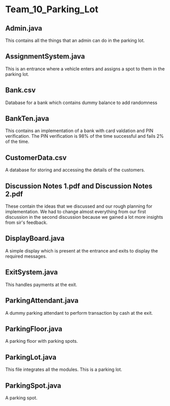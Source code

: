 # Team_10_Parking_Lot
## Admin.java
This contains all the things that an admin can do in the parking lot.

## AssignmentSystem.java
This is an entrance where a vehicle enters and assigns a spot to them in the parking lot.

## Bank.csv
Database for a bank which contains dummy balance to add randomness

## BankTen.java
This contains an implementation of a bank with card valdation and PIN verification. The PIN verification is 98% of the time successful and fails 2% of the time.

## CustomerData.csv
A database for storing and accessing the details of the customers.

## Discussion Notes 1.pdf and Discussion Notes 2.pdf
These contain the ideas that we discussed and our rough planning for implementation. We had to change almost everything from our first discussion in the second discussion because we gained a lot more insights from sir's feedback.

## DisplayBoard.java
A simple display which is present at the entrance and exits to display the required messages.

## ExitSystem.java
This handles payments at the exit.
## ParkingAttendant.java
A dummy parking attendant to perform transaction by cash at the exit.

## ParkingFloor.java
A parking floor with parking spots.

## ParkingLot.java
This file integrates all the modules. This is a parking lot.

## ParkingSpot.java
A parking spot.
